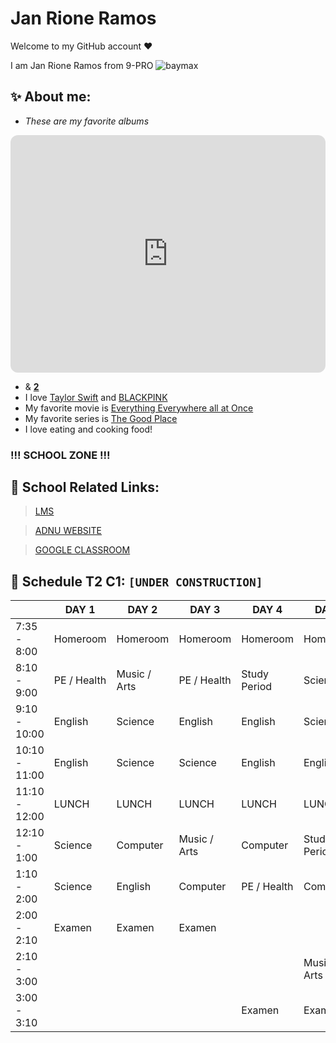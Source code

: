# Jan Rione Ramos
Welcome to my GitHub account ❤️

I am Jan Rione Ramos from 9-PRO
 ![baymax](https://user-images.githubusercontent.com/118333491/202359031-00bd0e9a-817c-4d77-8b2a-a0bb6f9fd847.png)
 
## ✨ About me:
- *These are my favorite albums*

<iframe style="border-radius:12px" src="https://open.spotify.com/embed/album/3lS1y25WAhcqJDATJK70Mq?utm_source=generator" width="100%" height="380" frameBorder="0" allowfullscreen="" allow="autoplay; clipboard-write; encrypted-media; fullscreen; picture-in-picture" loading="lazy"></iframe>

- & [**2**](https://open.spotify.com/album/7jaSNQUBJbvfbZHLNFrV7P)
- I love [Taylor Swift](https://www.taylorswift.com/) and [BLACKPINK](https://www.blackpinkmusic.com/)
- My favorite movie is [Everything Everywhere all at Once](https://a24films.com/films/everything-everywhere-all-at-once)
- My favorite series is [The Good Place](https://www.nbc.com/the-good-place)
- I love eating and cooking food!

### !!!  SCHOOL ZONE  !!!

## 📓 School Related Links:
> [LMS](https://jhsportal.adnu.edu.ph/)

>[ADNU WEBSITE](https://jhsos.adnu.edu.ph/)

>[GOOGLE CLASSROOM](https://classroom.google.com/c/NTI2MjUxMzY4OTc1)

## 📢 Schedule T2 C1: `[UNDER CONSTRUCTION]`
|  | DAY 1 | DAY 2 | DAY 3 | DAY 4 | DAY 5 |
| ----------- | ----------- | ----------- | ----------- | ----------- | ----------- |
| 7:35 - 8:00  | Homeroom      | Homeroom      | Homeroom      | Homeroom       | Homeroom       |
| 8:10 - 9:00  | PE / Health	  | Music / Arts	| PE / Health	  | Study Period   |	Science        |
| 9:10 - 10:00 | English         | Science	        | English       |	English        |	Science        |
| 10:10 - 11:00 | English       |	Science       |		Science	     |  English       | 	English       |
| 11:10 - 12:00 | LUNCH	| LUNCH | LUNCH | LUNCH | LUNCH |				
| 12:10 - 1:00 | Science  | Computer	| Music / Arts  | Computer   | Study Period |
| 1:10 - 2:00  | Science  | English	| Computer	| PE / Health  |  Computer  |
| 2:00 - 2:10  | Examen	  | Examen	| Examen	| | |	
| 2:10 - 3:00  | | | | | Music / Arts |
| 3:00 - 3:10  | | | | Examen | Examen |
